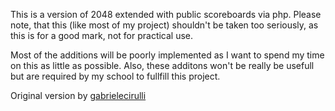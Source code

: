 This is a version of 2048 extended with public scoreboards via php. Please note, that this (like most of my project) shouldn't be taken too seriously, as this is for a good mark, not for practical use.

Most of the additions will be poorly implemented as I want to spend my time on this as little as possible. Also, these additons won't be really be usefull but are required by my school to fullfill this project.

Original version by [gabrielecirulli](http://gabrielecirulli.github.io/2048/)